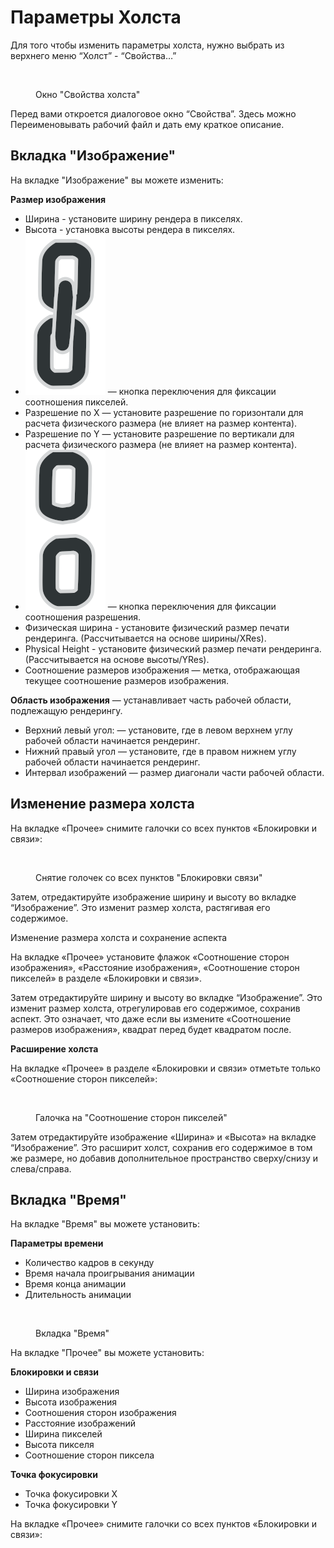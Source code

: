 # Параметры Холста

Для того чтобы изменить параметры холста, нужно выбрать из верхнего меню “Холст” - “Свойства…”

<figure><img src="https://lh7-us.googleusercontent.com/mdJGNsrYig4xiQvu89LtJQuKZ7wSJ1LzUiIFRp34dmi0WV0MpRyQFkOqX55II0zvO2t8j9f6SuBC6JZznnAnWdjnifKwGIjJNQl19OCDfjcBt4hztN1EGLI9BgGhOF04gz7XuDz73XOe3j479VBU7Xw" alt=""><figcaption><p>Окно "Свойства холста"</p></figcaption></figure>

Перед вами откроется диалоговое окно “Свойства”. Здесь можно Переименовывать рабочий файл и дать ему краткое описание.

## Вкладка "Изображение"

На вкладке "Изображение" вы можете изменить:

&#x20;**Размер изображения**

* Ширина - установите ширину рендера в пикселях.
* Высота - установка высоты рендера в пикселях.
* <img src="../.gitbook/assets/utils_chain_link_on_icon.png" alt="" data-size="line"> — кнопка переключения для фиксации соотношения пикселей.
* Разрешение по X — установите разрешение по горизонтали для расчета физического размера (не влияет на размер контента).
* Разрешение по Y — установите разрешение по вертикали для расчета физического размера (не влияет на размер контента).
* <img src="../.gitbook/assets/utils_chain_link_off_icon.png" alt="" data-size="line"> — кнопка переключения для фиксации соотношения разрешения.
* Физическая ширина - установите физический размер печати рендеринга. (Рассчитывается на основе ширины/XRes).
* Physical Height - установите физический размер печати рендеринга. (Рассчитывается на основе высоты/YRes).
* Соотношение размеров изображения — метка, отображающая текущее соотношение размеров изображения.

&#x20;   **Область изображения** — устанавливает часть рабочей области, подлежащую рендерингу.

* Верхний левый угол: — установите, где в левом верхнем углу рабочей области начинается рендеринг.
* Нижний правый угол — установите, где в правом нижнем углу рабочей области начинается рендеринг.
* Интервал изображений — размер диагонали части рабочей области.

## Изменение размера холста

На вкладке «Прочее» снимите галочки со всех пунктов «Блокировки и связи»:

<figure><img src="https://lh7-us.googleusercontent.com/dNktkyDyxkJc_s5Xn8clRfx1VIxd1yTBRhSEuqmsxAIYHlAse2YKzzGMxcz1yXdQqB3RPOPob8Dn7GOR2oPseB5TOVtIupZm3G1lFC7_EfF3F7AAgh-WrPJlu5cjatcZSomD9G7q7H5ZKSEMx8Pl5ms" alt=""><figcaption><p>Снятие голочек со всех пунктов "Блокировки связи"</p></figcaption></figure>

Затем, отредактируйте изображение ширину и высоту во вкладке “Изображение”. Это изменит размер холста, растягивая его содержимое.

Изменение размера холста и сохранение аспекта

На вкладке «Прочее» установите флажок «Соотношение сторон изображения», «Расстояние изображения», «Соотношение сторон пикселей» в разделе «Блокировки и связи».

Затем отредактируйте ширину и высоту во вкладке “Изображение”. Это изменит размер холста, отрегулировав его содержимое, сохранив аспект. Это означает, что даже если вы измените «Соотношение размеров изображения», квадрат перед будет квадратом после.

**Расширение холста**

На вкладке «Прочее» в разделе «Блокировки и связи» отметьте только «Соотношение сторон пикселей»:

<figure><img src="https://lh7-us.googleusercontent.com/D4O33OL2EQY8FF90D6T7W-RQ0TFlb_KocopRbBrraPiORFIpHcW5ih0JWQduiaR-Ygv45sb17So6HKFueQEvjha42CB3U8rJnJiBuWeuO7oLtRrpG9gOlFsKrQSYXwcTTAcsz_0n_LxOxkaworri9NM" alt=""><figcaption><p>Галочка на "Соотношение сторон пикселей"</p></figcaption></figure>

Затем отредактируйте изображение «Ширина» и «Высота» на вкладке “Изображение”. Это расширит холст, сохранив его содержимое в том же размере, но добавив дополнительное пространство сверху/снизу и слева/справа.

## Вкладка "Время"

На вкладке "Время" вы можете установить:

**Параметры времени**

* Количество кадров в секунду
* Время начала проигрывания анимации
* Время конца анимации
* Длительность анимации&#x20;

<figure><img src="https://lh7-us.googleusercontent.com/6lAeCF9fkqeRIoZNR2WYywwn-4-XcCoXUv4cA4iLVUVLFJEPFbyJXBgivktsFtFTJAaMYn3-gLNafTWymL-eOPurdumNShuDU1hQusDFtRGEyAZ3yHey2MNJxDQRcaq6aAe4Iw3rpMTA4_c9CvazSag" alt=""><figcaption><p>Вкладка "Время"</p></figcaption></figure>

На вкладке "Прочее" вы можете установить:

**Блокировки и связи**

* Ширина изображения
* Высота изображения
* Соотношения сторон изображения&#x20;
* Расстояние изображений
* Ширина пикселей
* Высота пикселя
* Соотношение сторон пиксела

**Точка фокусировки**

* Точка фокусировки X
* Точка фокусировки Y

На вкладке «Прочее» снимите галочки со всех пунктов «Блокировки и связи»:
